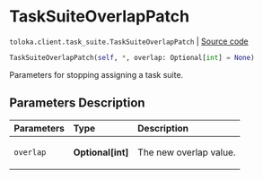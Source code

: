 # TaskSuiteOverlapPatch
`toloka.client.task_suite.TaskSuiteOverlapPatch` | [Source code](https://github.com/Toloka/toloka-kit/blob/v1.1.3/src/client/task_suite.py#L108)

```python
TaskSuiteOverlapPatch(self, *, overlap: Optional[int] = None)
```

Parameters for stopping assigning a task suite.

## Parameters Description

| Parameters | Type | Description |
| :----------| :----| :-----------|
`overlap`|**Optional\[int\]**|<p>The new overlap value.</p>
